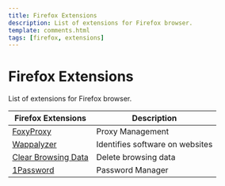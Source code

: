 ```yaml
---
title: Firefox Extensions
description: List of extensions for Firefox browser.
template: comments.html
tags: [firefox, extensions]
---
```


# Firefox Extensions

List of extensions for Firefox browser.

| Firefox Extensions                                                                                    | Description                     |
| ----------------------------------------------------------------------------------------------------- | ------------------------------- |
| [FoxyProxy](https://addons.mozilla.org/en-US/firefox/addon/foxyproxy-standard/)                       | Proxy Management                |
| [Wappalyzer](https://addons.mozilla.org/en-US/firefox/addon/wappalyzer/)                              | Identifies software on websites |
| [Clear Browsing Data](https://addons.mozilla.org/en-US/firefox/addon/clear-browsing-data/?src=search) | Delete browsing data            |
| [1Password](https://addons.mozilla.org/en-US/firefox/addon/1password-x-password-manager/)             | Password Manager                |

<!-- appendices -->

[3os-url]: https://3os.org/ '3os Homepage'
[image-url]: /assets/images/markdown-cheatsheet/minion.png 'Title of the image'

<!-- end appendices -->
